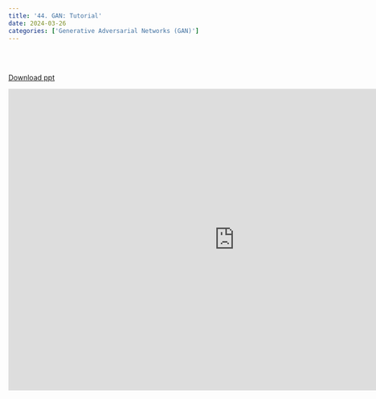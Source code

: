 ```yaml
---
title: '44. GAN: Tutorial'
date: 2024-03-26
categories: ['Generative Adversarial Networks (GAN)']
---
```


<br><br>

[Download ppt](/ppt/44.pptx)

<center>
<iframe src="https://docs.google.com/presentation/d/e/2PACX-1vQyp8SaqzX27CM3110EoR4yPvBVSfeYaF_LdOxO0VCmyb4Sa52yD72ZTl8qKVzf5Q/embed?start=false&loop=false&delayms=3000" frameborder="0" width="900" height="600" allowfullscreen="true" mozallowfullscreen="true" webkitallowfullscreen="true min-width="350px"></iframe>
</center>

<br>

<script src="https://utteranc.es/client.js"
        repo="RTOS-KGU/RTOS-utterances-comment"
        issue-term="pathname"
        label="Comment"
        theme="github-light"
        crossorigin="anonymous"
        async>
</script>